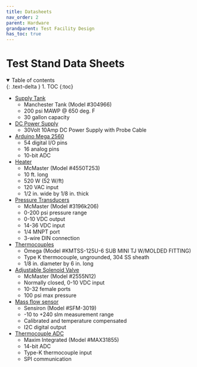 ```yaml
---
title: Datasheets
nav_order: 2
parent: Hardware
grandparent: Test Facility Design
has_toc: true
---
```

# Test Stand Data Sheets
<details open markdown="block">
  <summary>
    Table of contents
  </summary>
  {: .text-delta }
1. TOC
{:toc}
</details>

- [Supply Tank](https://www.pneumaticplus.com/manchester-tank-Epoxy-Lined-Air-Receiver-30-gallons/)
  - Manchester Tank (Model #304966)
  - 200 psi MAWP @ 650 deg. F
  - 30 gallon capacity
- [DC Power Supply](https://ihubdeal.com/catalog/product/view/id/2670/s/30volt-10amp-dc-power-supply-with-probe-cable/category/52/)
  - 30Volt 10Amp DC Power Supply with Probe Cable
- [Arduino Mega 2560](https://www.elegoo.com/collections/controller-boards/products/elegoo-mega-2560-r3-board)
  - 54 digital I/O pins
  - 16 analog pins
  - 10-bit ADC
- [Heater](https://www.mcmaster.com/4550T253/)
  - McMaster (Model #4550T253)
  - 10 ft. long
  - 520 W (52 W/ft)
  - 120 VAC input
  - 1/2 in. wide by 1/8 in. thick
- [Pressure Transducers](https://www.mcmaster.com/catalog/3196k206)
  - McMaster (Model #3196k206)
  - 0-200 psi pressure range
  - 0-10 VDC output
  - 14-36 VDC input
  - 1/4 MNPT port
  - 3-wire DIN connection
- [Thermocouples](https://www.omega.com/en-us/temperature-measurement/temperature-probes/probes-with-lead-wires/p/JMTSS)
  - Omega (Model #KMTSS-125U-6 SUB MINI TJ W/MOLDED FITTING)
  - Type K thermocouple, ungrounded, 304 SS sheath
  - 1/8 in. diameter by 6 in. long
- [Adjustable Solenoid Valve](https://www.mcmaster.com/2555N12/)
  - McMaster (Model #2555N12)
  - Normally closed, 0-10 VDC input
  - 10-32 female ports
  - 100 psi max pressure
- [Mass flow sensor](https://www.sensirion.com/en/flow-sensors/mass-flow-meters-for-high-precise-measurement-of-gases/high-volume-digital-mass-flow-meter/)
  - Sensiron (Model #SFM-3019)
  - -10 to +240 slm measurement range
  - Calibrated and temperature compensated
  - I2C digital output
- [Thermocouple ADC](../../assets/datasheets/MAX31855.pdf)
  - Maxim Integrated (Model #MAX31855)
  - 14-bit ADC
  - Type-K thermocouple input
  - SPI communication